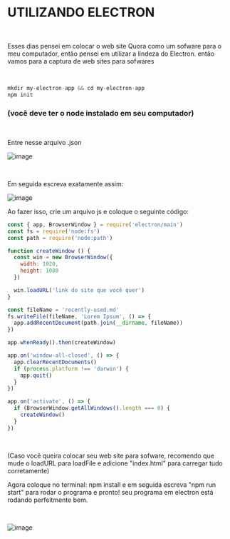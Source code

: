 #   UTILIZANDO ELECTRON

<br>

<p>Esses dias pensei em colocar o web site Quora como um sofware para o meu computador, então pensei em utilizar a lindeza do Electron.
então vamos para a captura de web sites para sofwares</p>

<br>

```js
mkdir my-electron-app && cd my-electron-app
npm init
```

### (você deve ter o node instalado em seu computador)

<br>
<p>Entre nesse arquivo .json</p>

![image](https://github.com/pedrosalomaodw/utilizando-electron/assets/74951282/6d8dc32a-fb3a-4480-9af5-8bd22a688b49)

<br>

<p>Em seguida escreva exatamente assim:</p>

![image](https://github.com/pedrosalomaodw/utilizando-electron/assets/74951282/a1695074-da6b-4a43-89f3-c8fc45db701c)
<br>

<p>Ao fazer isso, crie um arquivo js e coloque o seguinte código:</p>

```js
const { app, BrowserWindow } = require('electron/main')
const fs = require('node:fs')
const path = require('node:path')

function createWindow () {
  const win = new BrowserWindow({
    width: 1920,
    height: 1080
  })

  win.loadURL('link do site que você quer')
}

const fileName = 'recently-used.md'
fs.writeFile(fileName, 'Lorem Ipsum', () => {
  app.addRecentDocument(path.join(__dirname, fileName))
})

app.whenReady().then(createWindow)

app.on('window-all-closed', () => {
  app.clearRecentDocuments()
  if (process.platform !== 'darwin') {
    app.quit()
  }
})

app.on('activate', () => {
  if (BrowserWindow.getAllWindows().length === 0) {
    createWindow()
  }
})
```
<br>
<p>(Caso você queira colocar seu web site para sofware, recomendo que mude o loadURL para loadFile e adicione "index.html" para carregar tudo corretamente)</p>
<p>Agora coloque no terminal: npm install e em seguida escreva "npm run start" para rodar o programa e pronto! seu programa em electron está rodando perfeitmente bem.</p>
<br>

![image](https://github.com/pedrosalomaodw/utilizando-electron/assets/74951282/4dedeac2-ce1f-4ee3-8b41-97e86feec2d4)



